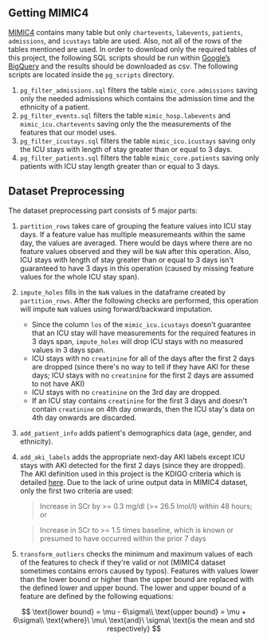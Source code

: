 ## Getting MIMIC4

[MIMIC4](https://mimic-iv.mit.edu/) contains many table but only `chartevents`, `labevents`, `patients`, `admissions`, and `icustays` table are used. Also, not all of the rows of the tables mentioned are used. In order to download only the required tables of this project, the following SQL scripts should be run within [Google’s BigQuery](https://mimic-iv.mit.edu/docs/access/bigquery/) and the results should be downloaded as csv. The following scripts are located inside the `pg_scripts` directory.

1. `pg_filter_admissions.sql` filters the table `mimic_core.admissions` saving only the needed admissions which contains the admission time and the ethnicity of a patient.
2. `pg_filter_events.sql` filters the table `mimic_hosp.labevents` and `mimic_icu.chartevents` saving only the the measurements of the features that our model uses.
3. `pg_filter_icustays.sql` filters the table `mimic_icu.icustays` saving only the ICU stays with length of stay greater than or equal to 3 days.
4. `pg_filter_patients.sql` filters the table `mimic_core.patients` saving only patients with ICU stay length greater than or equal to 3 days.

## Dataset Preprocessing

The dataset preprocessing part consists of 5 major parts:

1. `partition_rows` takes care of grouping the feature values into ICU stay days. If a feature value has multiple measuremeants within the same day, the values are averaged. There would be days where there are no feature values observed and they will be `NaN` after this operation. Also, ICU stays with length of stay greater than or equal to 3 days isn't guaranteed to have 3 days in this operation (caused by missing feature values for the whole ICU stay span).

2. `impute_holes` fills in the `NaN` values in the dataframe created by `partition_rows`. After the following checks are performed, this operation will impute `NaN` values using forward/backward imputation.

   - Since the column `los` of the `mimic_icu.icustays` doesn't guarantee that an ICU stay will have measurements for the required features in 3 days span, `impute_holes` will drop ICU stays with no measured values in 3 days span.
   - ICU stays with no `creatinine` for all of the days after the first 2 days are dropped (since there's no way to tell if they have AKI for these days; ICU stays with no `creatinine` for the first 2 days are assumed to not have AKI)
   - ICU stays with no `creatinine` on the 3rd day are dropped.
   - If an ICU stay contains `creatinine` for the first 3 days and doesn't contain `creatinine` on 4th day onwards, then the ICU stay's data on 4th day onwards are discarded.

3. `add_patient_info` adds patient's demographics data (age, gender, and ethnicity).

4. `add_aki_labels` adds the appropriate next-day AKI labels except ICU stays with AKI detected for the first 2 days (since they are dropped). The AKI definition used in this project is the KDIGO criteria which is detailed [here](https://kdigo.org/wp-content/uploads/2016/10/KDIGO-2012-AKI-Guideline-English.pdf). Due to the lack of urine output data in MIMIC4 dataset, only the first two criteria are used:

   > Increase in SCr by >= 0.3 mg/dl (>= 26.5 lmol/l) within 48 hours; or

   > Increase in SCr to >= 1.5 times baseline, which is known or presumed to have occurred within the prior 7 days

5. `transform_outliers` checks the minimum and maximum values of each of the features to check if they're valid or not (MIMIC4 dataset sometimes contains errors caused by typos). Features with values lower than the lower bound or higher than the upper bound are replaced with the defined lower and upper bound. The lower and upper bound of a feature are defined by the following equations:

$$
\text{lower bound} = \mu - 6\sigma\\
\text{upper bound} = \mu + 6\sigma\\
\text{where}\ \mu\ \text{and}\ \sigma\ \text{is the mean and std respectively}
$$
